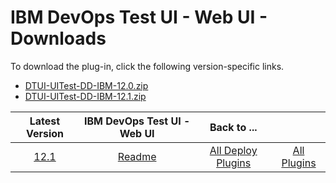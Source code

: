 # IBM DevOps Test UI - Web UI - Downloads

To download the plug-in, click the following version-specific links.
- [DTUI-UITest-DD-IBM-12.0.zip](https://raw.githubusercontent.com/UrbanCode/IBM-UCD-PLUGINS/main/files/IBMDevOpsTestUIWebUI/DTUI-UITest-DD-IBM-12.0.zip)
- [DTUI-UITest-DD-IBM-12.1.zip](https://raw.githubusercontent.com/UrbanCode/IBM-UCD-PLUGINS/main/files/IBMDevOpsTestUIWebUI/DTUI-UITest-DD-IBM-12.1.zip)

|Latest Version|IBM DevOps Test UI - Web UI|Back to ...||
| :---: | :---: | :---: | :---: |
|[12.1](https://raw.githubusercontent.com/UrbanCode/IBM-UCD-PLUGINS/main/files/IBMDevOpsTestUIWebUI/DTUI-UITest-DD-IBM-12.1.zip)|[Readme](README.md)|[All Deploy Plugins](../README.md)|[All Plugins](../../index.md)|
